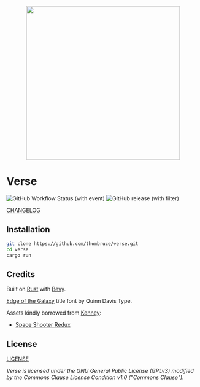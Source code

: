 <p align="center">
  <img width="400px" src="docs/public/uploads/verse-galaxy.png" />
</p>

# Verse

![GitHub Workflow Status (with event)](https://img.shields.io/github/actions/workflow/status/thombruce/verse/release.yml)
![GitHub release (with filter)](https://img.shields.io/github/v/release/thombruce/verse)

[CHANGELOG](CHANGELOG.md)

## Installation

```sh
git clone https://github.com/thombruce/verse.git
cd verse
cargo run
```

## Credits

Built on [Rust](https://www.rust-lang.org/) with [Bevy](https://bevyengine.org/).

[Edge of the Galaxy](https://www.fontspace.com/edge-of-the-galaxy-font-f45748) title font by Quinn Davis Type.

Assets kindly borrowed from [Kenney](https://www.kenney.nl/assets):

- [Space Shooter Redux](https://www.kenney.nl/assets/space-shooter-redux)

## License

[LICENSE](COPYING)

_Verse is licensed under the GNU General Public License (GPLv3) modified by the Commons Clause License Condition v1.0 ("Commons Clause")._
